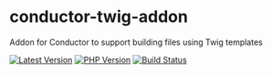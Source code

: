 # conductor-twig-addon
Addon for Conductor to support building files using Twig templates

[![Latest Version](https://img.shields.io/packagist/v/shineunited/conductor-twig-addon?label=latest)](https://packagist.org/packages/shineunited/conductor-twig-addon/)
[![PHP Version](https://img.shields.io/packagist/dependency-v/shineunited/conductor-twig-addon/php?label=php)](https://www.php.net/releases/index.php)
[![Build Status](https://img.shields.io/github/workflow/status/shineunited/conductor-twig-addon/Build?label=build)](https://github.com/shineunited/conductor-twig-addon/actions/workflows/build.yml)
